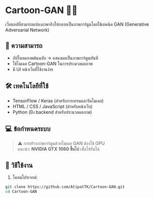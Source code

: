 # Cartoon-GAN 🎨🧠

เว็บแอปที่สามารถแปลงภาพจริงให้กลายเป็นภาพการ์ตูนโดยใช้เทคนิค GAN (Generative Adversarial Network)

## 📌 ความสามารถ

- อัปโหลดภาพต้นฉบับ → แสดงผลเป็นภาพการ์ตูนทันที
- ใช้โมเดล Cartoon-GAN ในการประมวลผลภาพ
- มี UI หน้าเว็บที่ใช้งานง่าย

## 🛠️ เทคโนโลยีที่ใช้

- TensorFlow / Keras (สำหรับการเทรนและรันโมเดล)
- HTML / CSS / JavaScript (สำหรับหน้าเว็บ)
- Python (ฝั่ง backend สำหรับประมวลผลภาพ)

## 💻 ข้อกำหนดระบบ

> ⚠️ การสร้างภาพการ์ตูนด้วยโมเดล GAN ต้องใช้ GPU  
> แนะนำ: **NVIDIA GTX 1060 ขึ้นไป** เพื่อให้รันได้

## 🚀 วิธีใช้งาน

1. โคลนโปรเจกต์:
```bash
git clone https://github.com/AtipatTK/Cartoon-GAN.git
cd Cartoon-GAN
